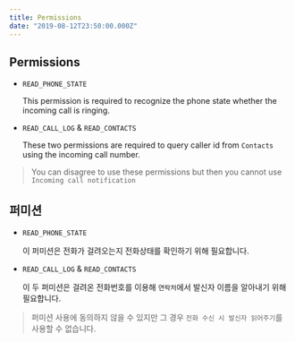 ```yaml
---
title: Permissions
date: "2019-08-12T23:50:00.000Z"
---
```


## Permissions

- `READ_PHONE_STATE`

  This permission is required to recognize the phone state whether the incoming call is ringing.

- `READ_CALL_LOG` & `READ_CONTACTS`

  These two permissions are required to query caller id from `Contacts` using the incoming call number.

> You can disagree to use these permissions but then you cannot use `Incoming call notification`

## 퍼미션

- `READ_PHONE_STATE`

  이 퍼미션은 전화가 걸려오는지 전화상태를 확인하기 위해 필요합니다.

- `READ_CALL_LOG` & `READ_CONTACTS`

  이 두 퍼미션은 걸려온 전화번호를 이용해 `연락처`에서 발신자 이름을 알아내기 위해 필요합니다.

> 퍼미션 사용에 동의하지 않을 수 있지만 그 경우 `전화 수신 시 발신자 읽어주기`를 사용할 수 없습니다.
